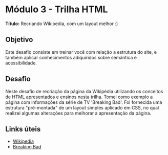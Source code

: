 # Módulo 3 - Trilha HTML

**Título:** Recriando Wikipedia, com um layout melhor :)

## Objetivo
Este desafio consiste em treinar você com relação a estrutura do site, e também aplicar conhecimentos adiquiridos sobre semântica e acessibilidade.

## Desafio
Neste desafio de recriação da página da Wikipédia utilizando os conceitos de HTML apresentados e ensinos nesta trilha. Tomei como exemplo a página com informações da série de TV 'Breaking Bad'.
Foi fornecida uma estrutura "pré-montada" de um layout simples aplicado em CSS, no qual realizei algumas alterações para melhorar a apresentação da página.

## Links úteis
- [Wikipedia](https://pt.wikipedia.org/)
- [Breaking Bad](https://pt.wikipedia.org/wiki/Breaking_Bad)


